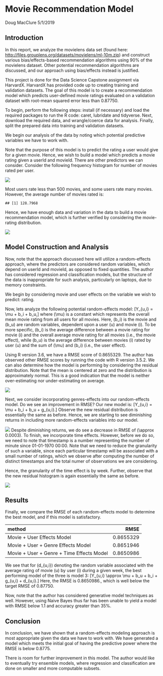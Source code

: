 Movie Recommendation Model
================
Doug MacClure
5/1/2019

## Introduction

In this report, we analyze the movielens data set (found here:
<http://files.grouplens.org/datasets/movielens/ml-10m.zip>) and
construct various bias/effects-based recommendation algorithms using 90%
of the movielens dataset. Other potential recommendation algorithms are
discussed, and our approach using bias/effects instead is justified.

This project is done for the Data Science Capstone assignment via
HarvardX. HarvardX has provided code up to creating training and
validation datasets. The goal of this model is to create a
recommendation model which predicts user-defined movie ratings evaluated
on a validation dataset with root-mean squared error less than 0.87750.

To begin, perform the following steps: install (if necessary) and load
the required packages to run the R code: caret, lubridate and tidyverse.
Next, download the required data, and wrangle/coerce data for analysis.
Finally, split the prepared data into training and validation datasets.

We begin our analysis of the data by noting which potential predictive
variables we have to work with.

Note that the purpose of this model is to predict the rating a user
would give for a given movie. Hence, we wish to build a model which
predicts a movie rating given a userId and movieId. There are other
predictors we can consider. Consider the following frequency histogram
for number of movies rated per
user.

![](macclure_movielens_files/figure-gfm/user%20quantity%20rating%20avg%20histogram-1.png)<!-- -->

Most users rate less than 500 movies, and some users rate many movies.
However, the average number of movies rated is:

    ## [1] 128.7968

Hence, we have enough data and variation in the data to build a movie
recommendation model, which is further verified by considering the
movie-rating
distribution.

![](macclure_movielens_files/figure-gfm/rating%20avg%20histogram-1.png)<!-- -->

## Model Construction and Analysis

Now, note that the approach discussed here will utilize a random-effects
approach, where the predictors are considered random variables, which
depend on userId and movieId, as opposed to fixed quantities. The author
has considered regression and classification models, but the structure
of the data is inappropriate for such analysis, particularly on laptops,
due to memory constraints.

We begin by considering movie and user effects on the variable we wish
to predict: rating.

Now, lets analyze the following potential random-effects model:
\[Y_{u,i} = \mu + b_i + b_u,\] where \(\mu\) is a constant which
represents the overall mean movie rating from all users for all movies.
Here, \(b_i\) is the movie and \(b_u\) are random variables, dependent
upon a user \(u\) and movie \(i\). To be more specific, \(b_i\) is the
average difference between a movie rating for movie \(i\) and the
overall average movie rating for all movies (i.e., the movie effect),
while \(b_u\) is the average difference between movies \(i\) rated by
user \(u\) and the sum of \(\mu\) and \(b_i\) (i.e., the user effect).

Using R version 3.6, we have a RMSE score of 0.8655329. The author has
observed other RMSE scores by running the code with R version 3.5.2. We
can also determine how the model is performing by considering the
residual distribution. Note that the mean is centered at zero and the
distribution is approximately normal. This is a good indication that the
model is neither over-estimating nor under-estimating on
average.

![](macclure_movielens_files/figure-gfm/movie-user%20residual%20histogram-1.png)<!-- -->

Next, we consider incorporating genres-effects into our random-effects
model. Do we see an improvement in RMSE? Our new model is:
\[Y_{u,i} = \mu + b_i + b_u + g_{u,i}.\] Observe the new residual
distribution is essentially the same as before. Hence, we are starting
to see diminishing returns in including more random-effects variables
into our model.

![](macclure_movielens_files/figure-gfm/with%20genres-1.png)<!-- -->
Despite diminishing returns, we do see a decrease in RMSE of
\(\approx 0.0003\). To finish, we incorporate time effects. However,
before we do so, we need to note that timestamp is a number representing
the number of minute since 01-01-1970 00:00. Note that we need to reduce
the granularity of such a variable, since each particular timestamp will
be associated with a small number of ratings, which we observe after
computing the number of distinct timestamps and the total numer of
observations we are considering.

Hence, the granularity of the time effect is by week. Further, observe
that the new residual histogram is again essentially the same as before.

![](macclure_movielens_files/figure-gfm/time%20effects-1.png)<!-- -->

## Results

Finally, we compare the RMSE of each random-effects model to determine
the best model, and if this model is satisfactory.

| method                                    |      RMSE |
| :---------------------------------------- | --------: |
| Movie + User Effects Model                | 0.8655329 |
| Movie + User + Genre Effects Model        | 0.8651946 |
| Movie + User + Genre + Time Effects Model | 0.8650986 |

We see that for \(d_{u,i}\) denoting the random variable associated with
the average rating of movie \(u\) by user \(i\) during a given week, the
best performing model of the three is model 3:
\[Y_{u,i} \approx \mu + b_u + b_i + g_{u,i} + d_{u,i}.\] Here, the RMSE
is 0.8650986., which is well below the target RMSE of 0.87750.

Now, note that the author has considered generative model techniques as
well. However, using Naive Bayes thus far has been unable to yield a
model with RMSE below 1.1 and accuracy greater than 35%.

## Conclusion

In conclusion, we have shown that a random-effects modeling approach is
most appropriate given the data we have to work with. We have generated
a model which meets the initial goal of having the predictive power
where the RMSE is below 0.8775.

There is room for further improvement in this model. The author would
like to eventually try ensemble models, where regression and
classification are done on smaller and more computable subsets.

